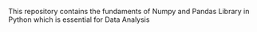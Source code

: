 This repository contains the fundaments of Numpy and Pandas Library in Python which is essential for Data Analysis
